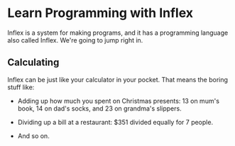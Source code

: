 # Learn Programming with Inflex

Inflex is a system for making programs, and it has a programming
language also called Inflex. We're going to jump right in.

## Calculating

Inflex can be just like your calculator in your pocket. That means the
boring stuff like:

* Adding up how much you spent on Christmas presents: 13 on mum's book,
  14 on dad's socks, and 23 on grandma's slippers.

* Dividing up a bill at a restaurant: $351 divided equally for 7 people.

* And so on.
